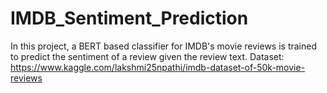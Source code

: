 # IMDB_Sentiment_Prediction
In this project, a BERT based classifier for IMDB's movie reviews is trained to predict the sentiment of a review given the review text.
Dataset: https://www.kaggle.com/lakshmi25npathi/imdb-dataset-of-50k-movie-reviews
